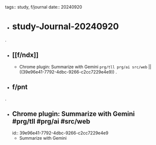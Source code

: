 tags:: study, f/journal
date:: 20240920

- # study-Journal-20240920
.
- ## [[f/ndx]]
  - Chrome plugin: Summarize with Gemini `prg/tll prg/ai src/web` || ((39e96e41-7792-4dbc-9266-c2cc7229e4e9))
.
- ## f/pnt
.
- ## Chrome plugin: Summarize with Gemini #prg/tll #prg/ai #src/web
  id:: 39e96e41-7792-4dbc-9266-c2cc7229e4e9
	- Summarize with Gemini
